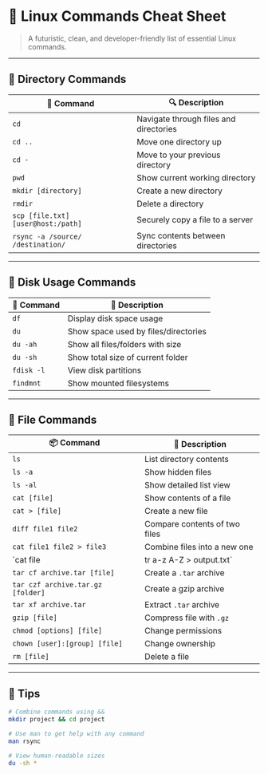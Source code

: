 # 🚀 Linux Commands Cheat Sheet

> A futuristic, clean, and developer-friendly list of essential Linux commands.

---

## 📁 Directory Commands

| 🧠 Command | 🔍 Description |
|-----------|----------------|
| `cd` | Navigate through files and directories |
| `cd ..` | Move one directory up |
| `cd -` | Move to your previous directory |
| `pwd` | Show current working directory |
| `mkdir [directory]` | Create a new directory |
| `rmdir` | Delete a directory |
| `scp [file.txt] [user@host:/path]` | Securely copy a file to a server |
| `rsync -a /source/ /destination/` | Sync contents between directories |

---

## 💾 Disk Usage Commands

| 💽 Command | 🧠 Description |
|-----------|----------------|
| `df` | Display disk space usage |
| `du` | Show space used by files/directories |
| `du -ah` | Show all files/folders with size |
| `du -sh` | Show total size of current folder |
| `fdisk -l` | View disk partitions |
| `findmnt` | Show mounted filesystems |

---

## 📄 File Commands

| 📦 Command | 📘 Description |
|-----------|----------------|
| `ls` | List directory contents |
| `ls -a` | Show hidden files |
| `ls -al` | Show detailed list view |
| `cat [file]` | Show contents of a file |
| `cat > [file]` | Create a new file |
| `diff file1 file2` | Compare contents of two files |
| `cat file1 file2 > file3` | Combine files into a new one |
| `cat file | tr a-z A-Z > output.txt` | Convert text to UPPERCASE |
| `tar cf archive.tar [file]` | Create a `.tar` archive |
| `tar czf archive.tar.gz [folder]` | Create a gzip archive |
| `tar xf archive.tar` | Extract `.tar` archive |
| `gzip [file]` | Compress file with `.gz` |
| `chmod [options] [file]` | Change permissions |
| `chown [user]:[group] [file]` | Change ownership |
| `rm [file]` | Delete a file |

---

## 🌌 Tips

```bash
# Combine commands using &&
mkdir project && cd project

# Use man to get help with any command
man rsync

# View human-readable sizes
du -sh *

